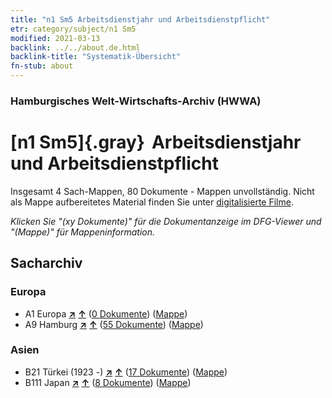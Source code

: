 ```yaml
---
title: "n1 Sm5 Arbeitsdienstjahr und Arbeitsdienstpflicht"
etr: category/subject/n1 Sm5
modified: 2021-03-13
backlink: ../../about.de.html
backlink-title: "Systematik-Übersicht"
fn-stub: about
---
```


### Hamburgisches Welt-Wirtschafts-Archiv (HWWA)
# [n1 Sm5]{.gray}&#8201; Arbeitsdienstjahr und Arbeitsdienstpflicht&#160; 




Insgesamt 4 Sach-Mappen, 80 Dokumente - Mappen unvollständig.
Nicht als Mappe aufbereitetes Material finden Sie unter [digitalisierte Filme](/film/h1_sh).

_Klicken Sie "(xy Dokumente)" für die Dokumentanzeige im DFG-Viewer und "(Mappe)" für Mappeninformation._

## Sacharchiv




### Europa

- A1 Europa [**&nearr;**](../../../geo/i/140892/about.de.html "Europa (alle Mappen)") [**&uarr;**](../../../geo/about.de.html#A1 "Ländersystematik") (<a href="https://pm20.zbw.eu/dfgview/sh/140892,144936" title="über: Europa : Arbeitsdienstjahr und Arbeitsdienstpflicht" target="_blank">0 Dokumente</a>) ([Mappe](../../../../folder/sh/1408xx/140892/1449xx/144936/about.de.html))
- A9 Hamburg [**&nearr;**](../../../geo/i/140905/about.de.html "Hamburg (alle Mappen)") [**&uarr;**](../../../geo/about.de.html#A9 "Ländersystematik") (<a href="https://pm20.zbw.eu/dfgview/sh/140905,144936" title="über: Hamburg : Arbeitsdienstjahr und Arbeitsdienstpflicht" target="_blank">55 Dokumente</a>) ([Mappe](../../../../folder/sh/1409xx/140905/1449xx/144936/about.de.html))

### Asien

- B21 Türkei (1923 -) [**&nearr;**](../../../geo/i/141111/about.de.html "Türkei (1923 -) (alle Mappen)") [**&uarr;**](../../../geo/about.de.html#B21 "Ländersystematik") (<a href="https://pm20.zbw.eu/dfgview/sh/141111,144936" title="über: Türkei (1923 -) : Arbeitsdienstjahr und Arbeitsdienstpflicht" target="_blank">17 Dokumente</a>) ([Mappe](../../../../folder/sh/1411xx/141111/1449xx/144936/about.de.html))
- B111 Japan [**&nearr;**](../../../geo/i/141272/about.de.html "Japan (alle Mappen)") [**&uarr;**](../../../geo/about.de.html#B111 "Ländersystematik") (<a href="https://pm20.zbw.eu/dfgview/sh/141272,144936" title="über: Japan : Arbeitsdienstjahr und Arbeitsdienstpflicht" target="_blank">8 Dokumente</a>) ([Mappe](../../../../folder/sh/1412xx/141272/1449xx/144936/about.de.html))


